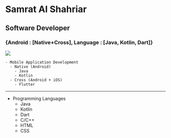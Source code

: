 # Samrat Al Shahriar
## Software Developer
### {Android : [Native+Cross], Language : [Java, Kotlin, Dart]}

![](https://komarev.com/ghpvc/?username=SamratAlShahriar)

```
- Mobile Application Development
  - Native (Android)
    - Java
    - Kotlin
  - Cross (Android + iOS)
    - Flutter
```
- ---------------------------------
- Programming Languages
  - Java
  - Kotlin
  - Dart
  - C/C++
  - HTML
  - CSS